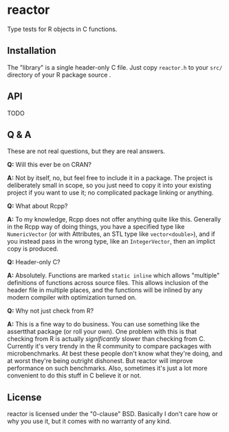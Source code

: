 # reactor

Type tests for R objects in C functions.



## Installation

The "library" is a single header-only C file.  Just copy `reactor.h` to your `src/` directory of your R package source .



## API

TODO



## Q & A

These are not real questions, but they are real answers.

**Q:** Will this ever be on CRAN?

**A:** Not by itself, no, but feel free to include it in a package.  The project is deliberately small in scope, so you just need to copy it into your existing project if you want to use it; no complicated package linking or anything.


**Q:** What about Rcpp?

**A:** To my knowledge, Rcpp does not offer anything quite like this.  Generally in the Rcpp way of doing things, you have a specified type like `NumericVector` (or with Attributes, an STL type like `vector<double>`), and if you instead pass in the wrong type, like an `IntegerVector`, then an implict copy is produced.


**Q:** Header-only C?

**A:** Absolutely.  Functions are marked `static inline` which allows "multiple" definitions of functions across source files.  This allows inclusion of the header file in multiple places, and the functions will be inlined by any modern compiler with optimization turned on.


**Q:** Why not just check from R?

**A:** This is a fine way to do business.  You can use something like the assertthat package (or roll your own).  One problem with this is that checking from R is actually *significantly* slower than checking from C.  Currently it's very trendy in the R community to compare packages with microbenchmarks.  At best these people don't know what they're doing, and at worst they're being outright dishonest.  But reactor will improve performance on such benchmarks.  Also, sometimes it's just a lot more convenient to do this stuff in C believe it or not.



## License

reactor is licensed under the "0-clause" BSD.  Basically I don't care how or why you use it, but it comes with no warranty of any kind.
